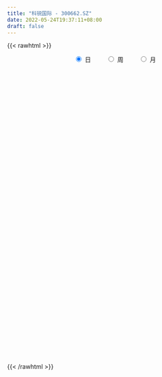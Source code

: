 ```yaml
---
title: "科锐国际 - 300662.SZ"
date: 2022-05-24T19:37:11+08:00
draft: false
---
```

{{< rawhtml >}}
    <div style="text-align: center">
        <label style="padding: 1rem;"><input style="margin-right: .5rem" type="radio" name="period" value="D" checked onclick="period_change(this)">日</label>
        <label style="padding: 1rem;"><input style="margin-right: .5rem" type="radio" name="period" value="W" onclick="period_change(this)">周</label>
        <label style="padding: 1rem;"><input style="margin-right: .5rem" type="radio" name="period" value="M" onclick="period_change(this)">月</label>
    </div>
    <div id="chart" style="height: 700px;"></div> 
    <script type="text/javascript">
        const D_v = [14376.0,12996.86,27799.02,13145.0,12709.16,14128.88,8557.5,13617.13,8820.0,7040.05,19902.41,10767.84,18289.11,11711.3,10289.77,8725.31,8480.0,6635.38,12856.59,6630.0,8453.44,5536.0,8548.09,5821.86,12594.45,14552.94,4747.0,9082.0,6115.72,5431.39,9474.0,8425.16,8079.32,6448.0,6499.32,10971.7,4755.0,5429.25,5673.16,5919.0,11921.0,12297.0,24269.83,13965.29,12574.94,12221.5,11183.0,8007.0,7403.23,7822.15,9204.25,6410.88,6575.12,7183.04,5507.19,6348.37,9910.84,6332.0,5938.25,10064.87,7022.59,4954.66,6713.94,6784.68,4473.18,5121.32,3283.05,8225.0,5686.0,6922.54,8631.0,8123.0,4971.3,6121.0,8285.3,11383.57,12575.2,10791.03,11434.49,13519.46,12255.0,12971.0,12312.1,8196.63,14170.0,9049.0,20543.98,8353.03,8662.0,8574.2,7421.73,7067.0,11482.0,10052.24,11026.85,7339.0,7037.0,4072.0,6615.03,7790.0,4322.0,2534.0,7354.0,31437.14,11822.0,8677.0,11106.0,8815.8,10991.51,16401.13,10711.26,34896.57,27554.0,26216.11,25852.0,15905.8,14252.6,17751.37,12116.57,14585.0,18181.61,7876.6,8591.0,6595.0,9724.0,6998.0,6860.0,5888.0,10122.0,12083.2,8593.85,6731.29,5851.49,6323.0,9597.69,12317.91,15275.61,14064.36,8061.0,7408.37,7469.23,12769.27,18993.03,13261.17,17116.25,9277.71,22840.3,14527.78,7634.78,9471.78,15738.31,11115.0,10165.0,7843.0,7301.0,10496.85,9592.96,10411.2,10231.44,17041.67,27939.63,13351.79,17520.45,14365.94,10850.11,9657.14,8641.64,11893.92,9953.0,11079.0,8323.0,6754.51,9640.0,9594.0,11828.0,15632.14,16093.61,15262.45,11679.35,8577.52,11362.99,7286.92,9581.77,10502.41,7325.21,7670.57,10319.57,7563.6,8150.77,4571.0,7170.0,11243.0,11644.0,9571.65,9379.0,8713.01,8520.81,8158.0,8386.0,12639.01,12645.35,10796.34,8239.0,16748.18,13564.0,11004.0,13320.48,7345.82,6474.93,4429.04,7907.77,6390.0,5802.93,5368.32,5333.29,11413.93,8357.05,9145.51,15677.25,5550.87,10367.31,17497.07,11230.49,7151.52,7104.76,8118.73,9616.83,13049.01,17917.27,17756.54,20326.8,15347.07,12774.26,13302.38,22401.22,26495.74,18926.4,12477.33,10174.75,11527.0,15835.59,8706.92,9114.0,6750.0,6904.0,10892.0,8441.51,10717.08,12825.0,12907.06]
const D_histogram = [0.0,-0.0439448433,0.07358597,0.2649761813,0.4022188904,0.4744820798,0.475678139,0.5477340311,0.5286068679,0.4986233576,0.5922033844,0.641056867,0.580781947,0.4819721677,0.2860245342,0.0547352736,-0.1255619179,-0.2565216364,-0.4261676222,-0.5758056266,-0.7113917231,-0.7899509328,-0.8504159962,-0.9052619083,-0.6885974284,-0.6828606471,-0.6100027318,-0.53380309,-0.4996853031,-0.4951395593,-0.3356375179,-0.2331016932,-0.1233410978,-0.009432219,0.0565439098,-0.1053717019,-0.155546226,-0.2690006149,-0.3021785622,-0.3291167538,-0.4295942549,-0.484568698,0.0661865952,0.4484927013,0.5665766773,0.4345100118,0.2503061314,0.0183033883,-0.1111592467,-0.1992485949,-0.2862645356,-0.3451022013,-0.3454696809,-0.426209074,-0.3839797177,-0.2679226447,-0.1339883477,-0.0726372163,0.027427512,0.2165145148,0.3497209703,0.4700530784,0.6016888056,0.7442437002,0.8035843835,0.7453138344,0.7025788292,0.5855085553,0.5661415495,0.5548650241,0.4913030905,0.4328496109,0.3866828668,0.2949813183,0.2170882782,-0.0466450093,-0.0626197952,-0.2949236345,-0.4856379073,-0.6506482556,-0.7932374858,-0.7863807964,-0.7990698509,-0.8106871367,-0.8421120097,-0.7830274865,-0.8124604165,-0.7443145016,-0.7111426247,-0.5579772915,-0.4172487102,-0.3066639816,-0.298413485,-0.113297944,0.1088927599,0.3195023604,0.3359304757,0.3965311595,0.531051637,0.5628915917,0.5293231035,0.5381145705,0.6080685887,0.8896499359,0.9418712707,0.9034091516,0.7711279323,0.6005038925,0.4847584247,0.3287535713,0.1861568707,0.0844910174,0.1225279712,0.2726070767,0.5411125417,0.662111934,0.7026206871,0.7987208982,0.8226128477,0.6570816641,0.5765619311,0.4316172201,0.2765192148,0.1436174009,0.0791305772,0.0013746679,-0.0844541469,-0.1138534053,-0.0907668191,-0.1053477368,-0.2140092352,-0.2171868269,-0.256334001,-0.3179425224,-0.2511907749,-0.3398464927,-0.2396888203,-0.332853667,-0.4132733232,-0.491395879,-0.5839231816,-0.614841947,-0.2709953077,-0.2144580499,0.0366866638,0.2006382954,-0.0296884169,-0.1548512357,-0.271641025,-0.3062418926,-0.2044917283,-0.1031956456,-0.0366152019,-0.0870980877,-0.1104680643,-0.1268545023,-0.0375219303,0.0764615832,0.1550739889,0.0411161065,-0.1774501271,-0.2984729374,-0.3175095621,-0.275368858,-0.1607269617,-0.0413858263,-0.095654194,-0.2352531297,-0.3100768576,-0.2873411444,-0.2658971326,-0.2738606034,-0.3917500851,-0.3512952816,-0.1918535534,-0.2223010601,-0.3249923183,-0.4744987112,-0.5002011527,-0.5721772263,-0.5742675377,-0.5955921984,-0.6028846919,-0.5415516401,-0.4347190636,-0.3754535776,-0.1887091229,-0.0884141199,-0.0537418409,-0.0765737663,0.0580143694,-0.0113929926,0.091117595,0.1445537097,0.1309150339,0.0769281122,0.0086027368,0.0395133867,0.0249754866,-0.1175372399,-0.2125462565,-0.0885210307,0.0490662635,-0.0776518674,-0.1609097657,-0.023296085,0.2392130162,0.2849000507,0.4105374666,0.3681661232,0.4382140755,0.4853469037,0.3805228975,0.2278408852,0.1962366933,0.2130132657,0.1981222273,0.2843269807,0.1262338571,0.0540392903,-0.1119021964,-0.0845031626,0.0513470816,0.1049823518,0.1136085931,0.1909539339,0.2705052134,0.2024244667,0.2823200744,0.3154773992,0.1509569494,-0.1827905651,-0.3723978162,-0.5125647549,-0.2360650492,0.0815056515,0.2522704077,0.3131969996,0.3658272867,0.4339155619,0.5818009899,0.6723440845,0.6364279724,0.5944340501,0.5041666881,0.3546783271,0.3110310586,0.3263676225,0.1933314124,-0.0082996957]
const D_fast = [0.0,-0.0549310541,0.0809962517,0.3386305083,0.5764279401,0.7673116494,0.8874272433,1.0964166432,1.209441197,1.3041135261,1.545744399,1.7548620983,1.8397826651,1.8614659277,1.7370244277,1.5194189856,1.3077313145,1.1126411869,0.8364532956,0.5428638845,0.2294298572,-0.0466170856,-0.3196861481,-0.6008475373,-0.5563324144,-0.7213107949,-0.8009535626,-0.8582046932,-0.9490082321,-1.0682473782,-0.9926547163,-0.9483943149,-0.8694689939,-0.7579181699,-0.6778060636,-0.8660646008,-0.9551256814,-1.135830224,-1.2445528118,-1.3537701919,-1.5616462567,-1.7377628743,-1.1704609323,-0.6760316509,-0.4163035056,-0.4397426681,-0.5613700157,-0.7887969117,-0.9460493584,-1.0839508552,-1.2425329299,-1.3876461459,-1.4743810457,-1.6616727074,-1.7154382804,-1.6663618686,-1.5659246586,-1.5227328313,-1.4158112249,-1.1725955934,-0.9519588953,-0.7141135177,-0.4320555891,-0.1034397694,0.1567970098,0.2848549193,0.4177646214,0.4470714863,0.5692398678,0.6966795984,0.7559434375,0.8057023606,0.8562063333,0.8382501143,0.8146291438,0.539234604,0.5076048693,0.2015701214,-0.1105536283,-0.4382260405,-0.7791246421,-0.9688631518,-1.181319669,-1.395608739,-1.6375616144,-1.7742339628,-2.0067819969,-2.1247147074,-2.2693284868,-2.2556574765,-2.2192410726,-2.1853223395,-2.2516752142,-2.0948841591,-1.8454702652,-1.5549850746,-1.4545743404,-1.2948408667,-1.02755748,-0.8549946274,-0.7562323397,-0.6129122301,-0.3909410647,0.1130527665,0.4007419189,0.5881320877,0.6486328515,0.6281347849,0.6335789232,0.5597624626,0.4637049797,0.3831618807,0.4518308274,0.6700617021,1.0738453024,1.3603726782,1.5765366031,1.8723170387,2.1018622002,2.1006014326,2.1642221824,2.1271817764,2.0412135747,1.9442161111,1.8995119317,1.8220996894,1.7151573379,1.6572947281,1.6576896096,1.6167717577,1.4546079505,1.397133652,1.2939029777,1.1528088257,1.1567628795,0.9831455385,1.0233810059,0.8470027423,0.6632647554,0.4622932299,0.2237851318,0.0391558796,0.315253692,0.3181764374,0.578492817,0.7926040225,0.554855206,0.3909795782,0.2062795327,0.0951181919,0.1457454241,0.2212425955,0.2786692386,0.206411831,0.1554248383,0.1073247747,0.1872768642,0.3203757734,0.4377566764,0.3340778206,0.0711490553,-0.1244919894,-0.2229060046,-0.249607515,-0.1751473592,-0.0661526803,-0.1443345965,-0.3427468146,-0.4950897569,-0.5441893298,-0.5892196011,-0.6656482228,-0.8814752258,-0.9288442427,-0.8173659028,-0.9033886746,-1.0873280123,-1.3554590831,-1.5062118128,-1.7212321929,-1.8668893888,-2.037112099,-2.1951257655,-2.2691806237,-2.2710278132,-2.3056257216,-2.1660585476,-2.0878670745,-2.0666302558,-2.1086056228,-1.9595138947,-2.0317695049,-1.9064795185,-1.8169049763,-1.7978148937,-1.8325697874,-1.8987444786,-1.8579554819,-1.8662495104,-2.0381465468,-2.1862921276,-2.0843971594,-1.9345432994,-2.0806743971,-2.2041597369,-2.0723700774,-1.7500577222,-1.6331456749,-1.4048738924,-1.355203705,-1.1756022339,-1.0071326798,-1.0168259615,-1.1125477526,-1.0950927711,-1.0250628823,-0.9904233639,-0.8331368653,-0.9596715246,-1.0183562688,-1.2122733046,-1.2060000614,-1.0573130468,-0.9774321887,-0.9404037991,-0.8153199748,-0.668142392,-0.685617022,-0.5351413957,-0.4231147211,-0.5498959335,-0.9293410894,-1.2120477945,-1.4803559219,-1.2628724785,-0.924925365,-0.6910930069,-0.551867165,-0.4077800562,-0.2312128906,0.0621227849,0.3207519007,0.4439427817,0.5505573718,0.5863316818,0.5255129027,0.5596233988,0.6565518684,0.5718485113,0.3681424793]
const D_slow = [0.0,-0.0109862108,0.0074102817,0.073654327,0.1742090496,0.2928295696,0.4117491043,0.5486826121,0.6808343291,0.8054901685,0.9535410146,1.1138052313,1.2590007181,1.37949376,1.4509998935,1.464683712,1.4332932325,1.3691628234,1.2626209178,1.1186695112,0.9408215804,0.7433338472,0.5307298481,0.304414371,0.1322650139,-0.0384501478,-0.1909508308,-0.3244016033,-0.449322929,-0.5731078189,-0.6570171984,-0.7152926217,-0.7461278961,-0.7484859509,-0.7343499734,-0.7606928989,-0.7995794554,-0.8668296091,-0.9423742497,-1.0246534381,-1.1320520018,-1.2531941763,-1.2366475275,-1.1245243522,-0.9828801829,-0.8742526799,-0.8116761471,-0.8071003,-0.8348901117,-0.8847022604,-0.9562683943,-1.0425439446,-1.1289113648,-1.2354636334,-1.3314585628,-1.3984392239,-1.4319363109,-1.450095615,-1.443238737,-1.3891101083,-1.3016798657,-1.1841665961,-1.0337443947,-0.8476834696,-0.6467873737,-0.4604589151,-0.2848142078,-0.138437069,0.0030983184,0.1418145744,0.264640347,0.3728527497,0.4695234664,0.543268796,0.5975408656,0.5858796133,0.5702246645,0.4964937558,0.375084279,0.2124222151,0.0141128437,-0.1824823554,-0.3822498181,-0.5849216023,-0.7954496047,-0.9912064764,-1.1943215805,-1.3804002059,-1.558185862,-1.6976801849,-1.8019923625,-1.8786583579,-1.9532617291,-1.9815862151,-1.9543630252,-1.8744874351,-1.7905048161,-1.6913720263,-1.558609117,-1.4178862191,-1.2855554432,-1.1510268006,-0.9990096534,-0.7765971695,-0.5411293518,-0.3152770639,-0.1224950808,0.0276308923,0.1488204985,0.2310088913,0.277548109,0.2986708633,0.3293028561,0.3974546253,0.5327327607,0.6982607442,0.873915916,1.0735961406,1.2792493525,1.4435197685,1.5876602513,1.6955645563,1.76469436,1.8005987102,1.8203813545,1.8207250215,1.7996114848,1.7711481334,1.7484564287,1.7221194945,1.6686171857,1.614320479,1.5502369787,1.4707513481,1.4079536544,1.3229920312,1.2630698261,1.1798564094,1.0765380786,0.9536891088,0.8077083134,0.6539978267,0.5862489997,0.5326344873,0.5418061532,0.5919657271,0.5845436229,0.5458308139,0.4779205577,0.4013600845,0.3502371524,0.324438241,0.3152844406,0.2935099187,0.2658929026,0.234179277,0.2247987944,0.2439141902,0.2826826875,0.2929617141,0.2485991823,0.173980948,0.0946035575,0.025761343,-0.0144203975,-0.024766854,-0.0486804025,-0.1074936849,-0.1850128993,-0.2568481854,-0.3233224686,-0.3917876194,-0.4897251407,-0.5775489611,-0.6255123494,-0.6810876145,-0.762335694,-0.8809603719,-1.00601066,-1.1490549666,-1.292621851,-1.4415199006,-1.5922410736,-1.7276289836,-1.8363087495,-1.9301721439,-1.9773494247,-1.9994529546,-2.0128884149,-2.0320318564,-2.0175282641,-2.0203765122,-1.9975971135,-1.9614586861,-1.9287299276,-1.9094978995,-1.9073472154,-1.8974688687,-1.891224997,-1.920609307,-1.9737458711,-1.9958761288,-1.9836095629,-2.0030225297,-2.0432499712,-2.0490739924,-1.9892707384,-1.9180457257,-1.815411359,-1.7233698282,-1.6138163093,-1.4924795834,-1.397348859,-1.3403886377,-1.2913294644,-1.238076148,-1.1885455912,-1.117463846,-1.0859053817,-1.0723955591,-1.1003711082,-1.1214968989,-1.1086601285,-1.0824145405,-1.0540123922,-1.0062739087,-0.9386476054,-0.8880414887,-0.8174614701,-0.7385921203,-0.700852883,-0.7465505242,-0.8396499783,-0.967791167,-1.0268074293,-1.0064310164,-0.9433634145,-0.8650641646,-0.7736073429,-0.6651284525,-0.519678205,-0.3515921839,-0.1924851908,-0.0438766782,0.0821649938,0.1708345756,0.2485923402,0.3301842458,0.3785170989,0.376442175]
const D_data = [['2021-05-13', 59.8815, 59.7817, 59.1929, 60.7199],['2021-05-14', 61.189, 59.0931, 58.7937, 61.7778],['2021-05-17', 59.0133, 61.3287, 58.7338, 61.9275],['2021-05-18', 61.1091, 63.2349, 60.3806, 63.9635],['2021-05-19', 62.2469, 63.7339, 61.9275, 64.4226],['2021-05-20', 64.183, 63.8736, 62.5363, 65.4206],['2021-05-21', 63.9136, 63.6142, 62.0572, 64.4226],['2021-05-24', 62.9255, 65.1811, 62.706, 65.72],['2021-05-25', 66.2988, 64.702, 64.2329, 66.2988],['2021-05-26', 64.6521, 64.9515, 63.6042, 65.3407],['2021-05-27', 65.1711, 67.237, 62.8756, 67.9057],['2021-05-28', 67.4965, 67.7061, 67.247, 69.3628],['2021-05-31', 67.5264, 66.9675, 65.4705, 68.0554],['2021-06-01', 65.5403, 66.6681, 65.5403, 67.8657],['2021-06-02', 65.9895, 65.1611, 64.8218, 67.1671],['2021-06-03', 64.7419, 63.9036, 63.9036, 66.3787],['2021-06-04', 63.5343, 63.6042, 62.9056, 64.5723],['2021-06-07', 65.3208, 63.4245, 62.5762, 65.3208],['2021-06-08', 64.3727, 62.0373, 61.1291, 64.4325],['2021-06-09', 60.8895, 61.189, 60.8895, 63.3347],['2021-06-10', 61.189, 60.2209, 59.5622, 61.6381],['2021-06-11', 60.2209, 59.8716, 59.5422, 60.8396],['2021-06-15', 59.7618, 59.153, 58.8835, 61.7379],['2021-06-16', 59.3226, 58.2647, 58.1849, 60.1809],['2021-06-17', 58.8536, 61.4983, 58.2348, 62.4165],['2021-06-18', 61.7279, 58.9135, 58.2049, 61.8776],['2021-06-21', 58.8835, 59.4324, 58.624, 59.7817],['2021-06-22', 59.4324, 59.3825, 58.1949, 59.7518],['2021-06-23', 59.7618, 58.6839, 57.9354, 59.7618],['2021-06-24', 58.4843, 57.9454, 57.9254, 59.3027],['2021-06-25', 57.8855, 59.9115, 57.3965, 61.169],['2021-06-28', 59.9115, 59.5821, 58.4743, 60.141],['2021-06-29', 59.9714, 60.0013, 59.143, 61.3586],['2021-06-30', 60.131, 60.5003, 59.4125, 61.1291],['2021-07-01', 60.4804, 60.3007, 59.5821, 61.7279],['2021-07-02', 60.7798, 57.0571, 56.6879, 60.7798],['2021-07-05', 57.5761, 57.6659, 57.1569, 58.5641],['2021-07-06', 56.7677, 56.1389, 55.5301, 58.2647],['2021-07-07', 55.8994, 56.3885, 55.59, 57.0571],['2021-07-08', 56.4084, 55.9094, 55.7298, 56.9573],['2021-07-09', 55.9992, 54.1828, 53.8734, 56.1789],['2021-07-12', 54.1828, 53.7936, 52.0171, 54.9513],['2021-07-13', 54.8615, 62.3866, 54.4523, 64.223],['2021-07-14', 61.6181, 62.8457, 59.6919, 62.8557],['2021-07-15', 63.0652, 61.149, 60.141, 63.0652],['2021-07-16', 61.9874, 58.2448, 58.1051, 62.2469],['2021-07-19', 58.0152, 56.8875, 56.5481, 59.5821],['2021-07-20', 57.0372, 55.1509, 55.081, 58.0252],['2021-07-21', 55.4104, 55.3006, 54.572, 56.2387],['2021-07-22', 55.3804, 54.9812, 54.3924, 56.6978],['2021-07-23', 54.9812, 54.1928, 52.9952, 55.5601],['2021-07-26', 53.8934, 53.7537, 53.1049, 54.8215],['2021-07-27', 53.4343, 53.8934, 52.1668, 55.0112],['2021-07-28', 54.8914, 52.1868, 51.9472, 55.7896],['2021-07-29', 52.6758, 53.1149, 52.047, 53.7936],['2021-07-30', 53.5241, 54.0131, 52.4462, 54.8415],['2021-08-02', 53.7936, 54.5521, 53.4143, 55.9892],['2021-08-03', 54.4124, 53.8834, 53.4543, 55.3705],['2021-08-04', 54.4922, 54.582, 53.6539, 54.7916],['2021-08-05', 54.7716, 56.3785, 53.7836, 57.0372],['2021-08-06', 56.3885, 56.5881, 55.2707, 57.2767],['2021-08-09', 56.618, 57.2667, 55.8894, 57.6659],['2021-08-10', 56.8875, 58.3645, 56.8875, 58.8835],['2021-08-11', 58.3446, 59.652, 57.7657, 59.8616],['2021-08-12', 59.7917, 59.672, 59.0632, 60.4504],['2021-08-13', 59.7318, 58.7438, 58.3845, 60.3606],['2021-08-16', 58.9234, 59.1929, 58.2647, 59.7318],['2021-08-17', 59.6021, 58.3146, 58.0053, 61.159],['2021-08-18', 57.8955, 59.6221, 57.8955, 60.0811],['2021-08-19', 59.3925, 60.1011, 58.6939, 60.4404],['2021-08-20', 59.8716, 59.6919, 58.4943, 60.4504],['2021-08-23', 59.7019, 59.8416, 59.2129, 60.8396],['2021-08-24', 59.5422, 60.1011, 59.163, 60.4804],['2021-08-25', 60.0312, 59.5023, 58.8735, 60.4804],['2021-08-26', 59.5522, 59.5023, 59.1829, 61.0492],['2021-08-27', 60.8796, 56.3984, 55.8894, 60.9893],['2021-08-30', 57.2468, 58.7837, 56.5681, 59.0332],['2021-08-31', 57.8156, 55.3305, 54.4722, 58.8636],['2021-09-01', 55.5701, 54.4523, 53.4942, 55.7397],['2021-09-02', 54.7617, 53.3944, 52.4762, 55.1509],['2021-09-03', 53.6539, 52.2766, 51.8075, 54.5621],['2021-09-06', 52.556, 53.1349, 50.9193, 53.574],['2021-09-07', 52.8854, 52.1967, 51.7177, 52.9952],['2021-09-08', 52.4962, 51.4283, 51.4183, 52.4962],['2021-09-09', 51.4382, 50.3005, 49.7815, 51.4382],['2021-09-10', 50.2905, 50.7296, 49.7216, 50.8694],['2021-09-13', 51.3883, 48.9033, 48.1048, 51.3883],['2021-09-14', 49.3524, 49.4222, 48.6238, 50.2506],['2021-09-15', 49.8015, 48.4641, 48.005, 49.8713],['2021-09-16', 48.8633, 49.7316, 48.2046, 50.1408],['2021-09-17', 49.8913, 49.7316, 48.2046, 50.3005],['2021-09-22', 48.8933, 49.4821, 48.3044, 49.562],['2021-09-23', 48.514, 48.005, 47.2066, 48.514],['2021-09-24', 48.7835, 50.3005, 47.7256, 50.3005],['2021-09-27', 50.54, 51.5879, 49.562, 52.1169],['2021-09-28', 53.1948, 52.5161, 51.578, 53.3545],['2021-09-29', 51.1189, 50.6997, 50.4003, 51.7277],['2021-09-30', 51.4782, 51.5081, 50.1408, 51.7975],['2021-10-08', 52.3265, 53.1049, 50.9991, 53.2247],['2021-10-11', 53.1049, 52.4962, 51.5879, 53.3944],['2021-10-12', 51.9971, 51.9173, 51.6977, 52.8854],['2021-10-13', 52.6958, 52.6359, 52.0271, 52.7956],['2021-10-14', 53.1349, 53.9233, 52.2267, 54.572],['2021-10-15', 55.8894, 58.0053, 53.8934, 59.3326],['2021-10-18', 58.2548, 56.6779, 56.4883, 58.3346],['2021-10-19', 56.5681, 56.2587, 55.9992, 58.0851],['2021-10-20', 55.5301, 55.2607, 54.8914, 57.0571],['2021-10-21', 54.8515, 54.5022, 54.4124, 55.6499],['2021-10-22', 54.5421, 54.8615, 54.3325, 55.6499],['2021-10-25', 54.6718, 53.9732, 53.3844, 55.9793],['2021-10-26', 53.075, 53.574, 52.7257, 54.3824],['2021-10-27', 53.8934, 53.574, 53.1948, 56.3685],['2021-10-28', 54.0431, 55.2806, 52.9453, 56.4883],['2021-10-29', 55.7996, 57.4064, 55.59, 59.0831],['2021-11-01', 57.9254, 60.4205, 56.4284, 60.8796],['2021-11-02', 59.99, 60.2, 58.59, 61.48],['2021-11-03', 61.15, 60.29, 59.7, 61.45],['2021-11-04', 61.48, 62.1, 60.2, 62.9],['2021-11-05', 61.44, 62.34, 60.2, 63.0],['2021-11-08', 61.25, 60.37, 59.8, 62.67],['2021-11-09', 62.04, 61.48, 60.0, 62.35],['2021-11-10', 61.48, 60.7, 59.65, 61.48],['2021-11-11', 61.14, 60.29, 60.0, 61.45],['2021-11-12', 60.24, 60.21, 60.02, 60.92],['2021-11-15', 59.89, 60.88, 59.62, 61.72],['2021-11-16', 62.34, 60.62, 59.06, 62.34],['2021-11-17', 59.81, 60.3, 59.01, 61.58],['2021-11-18', 60.55, 60.87, 59.36, 61.3],['2021-11-19', 60.05, 61.68, 59.65, 61.7],['2021-11-22', 62.39, 61.4, 59.8, 62.39],['2021-11-23', 61.12, 60.0, 59.51, 61.69],['2021-11-24', 59.88, 61.08, 58.85, 61.1],['2021-11-25', 60.0, 60.55, 59.2, 60.95],['2021-11-26', 60.2, 59.98, 59.2, 61.43],['2021-11-29', 60.33, 61.58, 58.0, 61.9],['2021-11-30', 61.23, 59.53, 59.01, 61.93],['2021-12-01', 59.89, 61.88, 59.0, 63.0],['2021-12-02', 62.0, 59.42, 59.28, 62.49],['2021-12-03', 59.61, 58.97, 58.7, 60.56],['2021-12-06', 59.2, 58.35, 58.28, 60.14],['2021-12-07', 59.67, 57.4, 56.83, 61.27],['2021-12-08', 57.37, 57.46, 56.9, 58.82],['2021-12-09', 57.46, 62.74, 57.41, 63.99],['2021-12-10', 63.86, 60.11, 60.01, 63.88],['2021-12-13', 60.24, 63.39, 60.24, 64.39],['2021-12-14', 62.98, 63.6, 62.4, 63.82],['2021-12-15', 62.84, 58.63, 58.25, 63.22],['2021-12-16', 58.62, 58.99, 57.72, 59.42],['2021-12-17', 58.87, 58.34, 57.54, 59.09],['2021-12-20', 58.5, 58.79, 56.86, 59.3],['2021-12-21', 58.21, 60.53, 57.7, 61.2],['2021-12-22', 60.54, 61.0, 59.79, 61.49],['2021-12-23', 61.5, 61.01, 59.99, 62.24],['2021-12-24', 61.45, 59.58, 59.19, 61.45],['2021-12-27', 60.15, 59.68, 58.62, 60.15],['2021-12-28', 60.18, 59.6, 59.5, 62.37],['2021-12-29', 59.21, 61.09, 59.21, 61.4],['2021-12-30', 61.98, 62.0, 60.47, 62.51],['2021-12-31', 62.25, 62.21, 61.05, 62.99],['2022-01-04', 62.56, 59.82, 59.48, 62.56],['2022-01-05', 60.3, 57.59, 56.74, 61.25],['2022-01-06', 57.16, 57.73, 57.02, 58.87],['2022-01-07', 57.5, 58.4, 57.5, 59.25],['2022-01-10', 57.8, 59.0, 56.7, 59.7],['2022-01-11', 58.09, 60.16, 58.0, 60.19],['2022-01-12', 60.28, 60.77, 58.97, 61.37],['2022-01-13', 60.77, 58.71, 58.54, 61.65],['2022-01-14', 58.84, 56.97, 56.78, 59.29],['2022-01-17', 56.98, 56.96, 55.7, 57.6],['2022-01-18', 57.28, 57.77, 55.76, 57.98],['2022-01-19', 58.3, 57.61, 56.71, 58.31],['2022-01-20', 57.32, 57.01, 56.3, 58.95],['2022-01-21', 56.67, 54.96, 54.37, 57.48],['2022-01-24', 55.95, 56.36, 54.37, 56.66],['2022-01-25', 56.2, 58.09, 55.65, 59.27],['2022-01-26', 57.94, 55.8, 54.66, 58.17],['2022-01-27', 56.35, 54.21, 51.89, 56.48],['2022-01-28', 53.67, 52.5, 51.5, 54.1],['2022-02-07', 53.09, 53.05, 52.85, 54.4],['2022-02-08', 53.06, 51.62, 51.06, 53.48],['2022-02-09', 52.1, 51.66, 50.5, 52.57],['2022-02-10', 51.89, 50.69, 50.63, 52.09],['2022-02-11', 50.45, 50.09, 49.67, 50.77],['2022-02-14', 49.69, 50.4, 49.08, 51.49],['2022-02-15', 50.41, 50.78, 49.58, 50.95],['2022-02-16', 50.93, 50.04, 49.91, 51.13],['2022-02-17', 50.04, 51.8, 49.71, 51.95],['2022-02-18', 51.48, 51.1, 49.78, 51.7],['2022-02-21', 50.98, 50.3, 49.69, 51.17],['2022-02-22', 49.99, 49.27, 49.0, 50.15],['2022-02-23', 49.17, 51.25, 49.1, 51.5],['2022-02-24', 51.34, 48.6, 47.8, 51.35],['2022-02-25', 49.09, 50.59, 48.87, 51.1],['2022-02-28', 51.1, 50.21, 49.89, 51.36],['2022-03-01', 50.7, 49.31, 48.9, 50.93],['2022-03-02', 49.03, 48.43, 48.0, 49.1],['2022-03-03', 48.43, 47.68, 47.13, 48.8],['2022-03-04', 47.4, 48.57, 46.95, 48.66],['2022-03-07', 47.88, 47.8, 46.6, 48.73],['2022-03-08', 47.53, 45.46, 44.87, 47.97],['2022-03-09', 45.31, 45.0, 42.29, 45.39],['2022-03-10', 45.51, 47.42, 45.51, 47.95],['2022-03-11', 46.93, 48.0, 46.0, 48.2],['2022-03-14', 47.52, 44.42, 43.68, 47.86],['2022-03-15', 43.7, 44.01, 43.02, 46.0],['2022-03-16', 44.9, 46.56, 42.75, 46.62],['2022-03-17', 46.85, 49.01, 46.02, 49.19],['2022-03-18', 48.48, 47.06, 47.01, 48.86],['2022-03-21', 47.3, 48.54, 46.8, 48.65],['2022-03-22', 48.04, 46.72, 46.5, 48.07],['2022-03-23', 46.4, 48.29, 46.22, 48.62],['2022-03-24', 48.0, 48.47, 47.41, 49.08],['2022-03-25', 48.43, 46.55, 46.5, 48.53],['2022-03-28', 46.15, 45.3, 44.5, 46.21],['2022-03-29', 45.28, 46.3, 44.65, 46.49],['2022-03-30', 46.21, 46.85, 45.58, 47.8],['2022-03-31', 47.03, 46.45, 45.08, 47.03],['2022-04-01', 46.13, 47.94, 45.35, 48.45],['2022-04-06', 47.51, 44.69, 44.66, 47.9],['2022-04-07', 44.69, 45.06, 44.0, 45.66],['2022-04-08', 45.73, 43.06, 43.01, 45.73],['2022-04-11', 43.41, 44.87, 43.38, 45.3],['2022-04-12', 45.88, 46.5, 43.86, 46.75],['2022-04-13', 46.76, 45.89, 45.2, 47.3],['2022-04-14', 46.0, 45.43, 45.41, 46.87],['2022-04-15', 45.48, 46.5, 44.65, 46.71],['2022-04-18', 46.4, 47.0, 45.65, 48.14],['2022-04-19', 46.89, 45.24, 44.1, 47.08],['2022-04-20', 45.0, 47.2, 44.58, 47.41],['2022-04-21', 47.19, 47.05, 45.86, 48.34],['2022-04-22', 46.31, 44.3, 44.21, 46.89],['2022-04-25', 44.04, 40.71, 40.22, 44.14],['2022-04-26', 40.62, 40.76, 39.38, 42.31],['2022-04-27', 40.76, 40.0, 38.67, 41.28],['2022-04-28', 40.66, 45.15, 39.33, 46.0],['2022-04-29', 44.0, 47.07, 44.0, 51.0],['2022-05-05', 47.0, 46.55, 45.6, 47.51],['2022-05-06', 45.7, 45.9, 45.0, 46.54],['2022-05-09', 45.81, 46.26, 45.51, 46.99],['2022-05-10', 46.16, 47.0, 45.33, 48.08],['2022-05-11', 46.97, 48.91, 46.97, 49.85],['2022-05-12', 49.85, 49.28, 48.05, 49.88],['2022-05-13', 48.97, 48.33, 48.05, 49.68],['2022-05-16', 48.97, 48.52, 47.71, 48.97],['2022-05-17', 48.7, 48.0, 47.39, 48.7],['2022-05-18', 48.27, 46.97, 46.71, 49.29],['2022-05-19', 46.55, 48.07, 46.36, 48.32],['2022-05-20', 48.04, 49.03, 47.87, 49.18],['2022-05-23', 48.82, 47.11, 46.51, 49.0],['2022-05-24', 46.86, 45.47, 45.46, 47.8]]
const W_v = [156.34,725.94,308822.03,1188741.2799999998,960868.5999999999,478145.81,252221.38,206487.08,140566.65,89344.06,214638.93,420107.15,441111.49,301650.61,153175.12,150074.05,142287.73,151744.28,279690.97,213126.72,116602.27,201728.7,109423.9,66717.15,62478.03,55120.68,64062.3,42960.47,36005.15,32385.66,116965.86,82809.56,57749.68,121282.58,64627.03,16304.54,21834.44,70868.29,13622.71,81154.9,227284.26,98618.28,67858.38,510523.3,217973.9,239521.38,125680.09,247903.16,136301.16,147035.4,79677.51,92475.16,60591.41,85543.66,90081.63,218077.18,128648.91,113373.09,61490.46,62769.74,54707.68,56660.36,77094.71,78208.49,139100.94,114248.99,67440.03,147536.33,115350.03,142545.54,84789.37,25704.26,54410.37,77958.67,114065.76,130659.56,87679.42,97381.14,211804.71,214407.91,185372.16,101521.05,93349.88,88396.35,83064.94,64847.95,103944.09,39964.98,74191.47,60777.03,48097.4,51961.27,26566.56,34473.14,65588.14,56711.27,90181.33,53336.33,170654.46,98139.24,53423.86,62899.16,54263.23,70131.75,80707.56,145260.75,71349.44,128128.37,94340.75,12785.69,59642.18,85611.83,61385.19,83890.01,51589.11,68217.67,89529.48,40696.15,28635.79,53989.18,111073.68,83243.6,74059.25,165507.35,63318.01,60880.67,92340.75,164429.7,141404.75,98848.82,76101.48,69243.17,54184.83,56592.63,31276.85,37603.22,62490.92,61014.41,53774.73,50316.1,132135.92,86966.99,83127.01,85106.45,71087.52,88277.92,78077.24,117008.7,119714.42,186777.2,155597.56,111848.93,99712.3,71819.52,86422.92,105055.26,85687.99,111478.64,65821.99,54969.92,33383.41,15627.9,81723.91,54963.43,58881.93,65635.77,68979.23,104008.28,48747.04,63263.56,43842.56,43619.35,64162.45,38993.45,94423.2,109341.69,101312.64,81705.28,101319.72,43157.03,38717.85,124223.68,69097.27,51543.85,36852.17,31066.87,32722.48,30688.25,65141.35,50537.74,56801.71,35177.47,93992.94,76339.56,60147.43,57495.49,40111.41,41517.34,34850.11,40423.5,33697.41,75328.56,43619.63,32024.6,39268.55,28047.78,32747.59,38884.17,60575.18,56698.73,53554.94,28601.24,29474.85,6615.03,53437.14,51412.31,115779.07,85878.34,55829.21,39592.0,39582.83,59316.57,59901.07,71396.82,54333.09,48033.45,75853.54,55408.75,45749.51,68410.2,48488.55,43381.36,42778.77,44342.47,52705.7,61982.48,31004.67,39618.1,31595.43,51102.57,78666.45,90320.67,31403.73,55358.26,43704.59,25732.06]
const W_histogram = [0.0,0.3994156125,1.2024572507,1.6038239991,1.8421305677,1.6024475498,1.1835908009,0.8808533419,0.5797033768,0.2719649367,0.1759520546,0.1769503924,0.2175124299,0.1693669533,0.1169051521,0.1064242672,0.0772078566,0.1207647793,0.213036671,0.2410727252,0.1984736632,0.1908700376,0.0275088244,-0.0769330442,-0.1495036517,-0.2407873659,-0.3327990381,-0.4070874532,-0.454736514,-0.4821478828,-0.4414275715,-0.4290571806,-0.3893967381,-0.7187455931,-1.0217117418,-1.1557480273,-1.1578597659,-1.0732704672,-0.9054645261,-0.4837023352,-0.3099521316,-0.2717114414,-0.2215052598,-0.0575703643,-0.213848656,-0.2018041606,-0.2841342584,-0.1117500237,-0.081350623,0.1002673191,0.1170770991,0.1312677415,0.0744696311,0.136007657,0.1954411936,0.3752304062,0.2141107381,0.0446111258,-0.0751786397,-0.1719107388,-0.0956613969,-0.0248296668,0.1300368363,0.1653400257,0.5219532446,0.5015668071,0.5066728271,0.5016626411,0.4483261073,0.2589409548,0.168825882,0.1288247525,0.1353178354,0.1696783819,0.3325302823,0.2592262815,0.1575404981,0.1018577742,0.3610588934,0.6539365306,0.7372955815,0.8502674757,1.0656460044,1.02473296,0.7907306494,0.6125154028,0.2526702481,-0.0547169155,-0.2067295623,-0.2895989326,-0.2627721309,-0.4140462911,-0.5504290837,-0.6817229662,-0.6856383128,-0.5725348819,-0.2521878732,-0.1236644757,-0.4247959312,-0.5641365381,-0.7000422643,-0.692347156,-0.5947411893,-0.5893314846,-0.7168472814,-0.7599751633,-0.6941421492,-0.692065194,-0.7608619048,-0.7995236227,-0.6795549904,-0.5538044259,-0.3986421855,-0.3116533433,-0.2521880898,-0.1991786759,-0.1671547748,-0.155287252,-0.1499780649,-0.1512559446,0.0139382072,0.1338090654,0.2040754916,0.538834631,0.6579967363,0.6545999595,0.4841673612,0.5280329543,0.8113056382,0.7954812794,0.8890294387,0.7381240489,0.471977574,0.2366443024,0.0267096676,-0.0820584442,-0.1393144901,-0.0034755579,0.1789637141,0.2669674909,0.6214090671,0.81613789,0.9520325067,0.8937960342,0.7682428512,0.6313651896,0.4067550822,0.5406162108,0.6038589182,0.9832103276,1.1143757548,1.5480635166,1.862314606,1.7981917363,1.5464946113,1.7652212334,1.7684242019,0.959117319,0.493495751,0.0449282271,-0.0708265628,-0.1309827465,-0.4082434504,-0.7831800596,-0.7769058468,-1.183083429,-1.5403681925,-1.6428612912,-1.658703882,-1.6474696108,-1.7001714801,-1.7767560255,-1.5825493124,-1.2844187452,-1.1701494303,-1.2655245352,-1.2557642862,-0.8841380523,-0.4617606378,0.0904402635,0.3171728977,0.148316707,0.1368322516,-0.1069190131,-0.250760476,-0.3773668172,-0.3907702614,-0.2972357085,-0.079118386,0.0918210028,0.3310230499,0.312467287,0.4058497977,0.7240805766,1.1375188433,1.0634563924,0.7088644433,0.3724767982,0.1891180366,-0.1349954226,-0.5313029259,-0.5082157549,-0.7401285923,-0.8709051984,-0.7536525606,-0.5121275946,-0.2812712472,-0.3392515832,-0.6273166795,-0.8787460955,-1.0569938937,-1.0776238273,-0.955164017,-0.7224230263,-0.2202860132,-0.0884796191,0.1675424157,0.6400586999,0.7712580276,0.9096345507,0.8408804392,0.6880227143,0.6261033628,0.4372919186,0.3699392684,0.4701087607,0.2579696082,0.0125002075,-0.2780347711,-0.6096699083,-0.9451005226,-1.0449157558,-1.0864406279,-1.183141883,-1.2141251542,-1.2231387707,-1.1876803486,-1.0022459782,-1.130382796,-0.9148034818,-0.8529371807,-0.5715405465,-0.4174367679,-0.1205010473,0.1402631942,0.0925032248]
const W_fast = [0.0,0.4992695157,1.6029254665,2.4052482147,3.1040874252,3.2650162947,3.1420572461,3.0595331226,2.9033090016,2.6635617957,2.6115369273,2.6567728632,2.7517130082,2.7459092699,2.7226737567,2.7387989387,2.7288844921,2.8026326096,2.9481636691,3.0364679047,3.0434872584,3.0836011423,2.9271171351,2.8034420055,2.6934954851,2.5420149293,2.3668034976,2.1907432192,2.0294100299,1.8814616904,1.8118251088,1.7169312046,1.6592424626,1.1502072092,0.5918131252,0.1688398328,-0.1227368473,-0.3064651654,-0.3650253557,-0.0641887487,0.0320734221,0.0023862519,-0.0027838815,0.146758423,-0.0629820328,-0.1013885775,-0.2547522399,-0.1103055111,-0.1002437662,0.1064410056,0.1525200604,0.1995276383,0.1613469356,0.2568868758,0.3651807107,0.6387775249,0.5311855414,0.3728387105,0.2342542851,0.0945445012,0.1468784939,0.2115028073,0.3988785195,0.4755167154,0.9626182453,1.0676235096,1.1993977365,1.3198032107,1.3785482037,1.25389829,1.2059896876,1.1981947462,1.238517288,1.3152974299,1.5612819009,1.5527844705,1.4904838116,1.4602655312,1.8097313739,2.2660931437,2.53377609,2.8593148531,3.3411048829,3.5563750785,3.5200554303,3.4949690344,3.1982914417,2.8772250492,2.6735300119,2.5182609084,2.4793946773,2.2246089444,1.9506188808,1.6488942569,1.473569332,1.4435390424,1.7008390828,1.7984463614,1.3911159231,1.1107411817,0.7998248894,0.6344332087,0.5833538781,0.4414307116,0.1347030944,-0.0984185782,-0.2061211015,-0.3770604447,-0.6360726317,-0.8746152553,-0.9245353706,-0.9372359126,-0.8817342185,-0.8726587121,-0.8762404811,-0.8730257361,-0.8827905287,-0.9097448189,-0.941930148,-0.9810220139,-0.8123433103,-0.6590201858,-0.5377348867,-0.0682670895,0.2153941999,0.375647413,0.326256655,0.5021304867,0.98822958,1.1712755412,1.4870810601,1.5207066825,1.3725546011,1.1963824052,0.9931251872,0.8638424644,0.771757796,0.9067278387,1.1339080392,1.2886536888,1.7984475317,2.1972108271,2.5711135705,2.7363261065,2.8028336364,2.8237972722,2.7008759353,2.9698911166,3.1840985535,3.8092525449,4.2190119108,5.0397155517,5.8195452927,6.204970357,6.3398968848,6.9999288153,7.4452378342,6.8757102811,6.5334626508,6.0961271838,5.9626657531,5.8697638828,5.4904423163,4.9197106922,4.7317584433,4.0298100038,3.2874331922,2.7742247707,2.3437062095,1.9430730779,1.4653283386,0.9445547869,0.7431241718,0.7201500527,0.54188201,0.1301257713,-0.1740550512,-0.0234633304,0.2834739247,0.8582848918,1.1643107504,1.0325337365,1.0552573441,0.7847763261,0.5782447442,0.3572966986,0.2462006891,0.2654263148,0.4637640408,0.6576586804,0.9796164899,1.0391775488,1.2340225089,1.733273432,2.4310914095,2.6228930568,2.4455172185,2.2022487729,2.0661695204,1.7083072055,1.1791739707,1.0752072031,0.6582622176,0.3097593119,0.2385988096,0.3520918769,0.5126304125,0.3698371808,-0.0750570855,-0.5461730253,-0.988669297,-1.2787051874,-1.3950363814,-1.3429011473,-0.8958356374,-0.7861491481,-0.4882415094,0.1442894498,0.4683032844,0.8340884451,0.9755544434,0.9947023972,1.0893088863,1.0098204218,1.0349525887,1.2526492712,1.1050025207,0.8626581718,0.5026145005,0.0185618863,-0.5531438587,-0.9141880308,-1.2273230599,-1.6198097858,-1.9543243455,-2.2691226547,-2.5305843197,-2.5957114439,-3.0064439607,-3.019565517,-3.1709335111,-3.0324220134,-2.9826774268,-2.715866968,-2.420036928,-2.4446710912]
const W_slow = [0.0,0.0998539031,0.4004682158,0.8014242156,1.2619568575,1.662568745,1.9584664452,2.1786797807,2.3236056249,2.391596859,2.4355848727,2.4798224708,2.5342005783,2.5765423166,2.6057686046,2.6323746714,2.6516766356,2.6818678304,2.7351269981,2.7953951794,2.8450135952,2.8927311046,2.8996083107,2.8803750497,2.8429991368,2.7828022953,2.6996025357,2.5978306724,2.4841465439,2.3636095732,2.2532526803,2.1459883852,2.0486392007,1.8689528024,1.6135248669,1.3245878601,1.0351229186,0.7668053018,0.5404391703,0.4195135865,0.3420255536,0.2740976933,0.2187213783,0.2043287873,0.1508666233,0.1004155831,0.0293820185,0.0014445126,-0.0188931432,0.0061736866,0.0354429614,0.0682598967,0.0868773045,0.1208792188,0.1697395172,0.2635471187,0.3170748032,0.3282275847,0.3094329248,0.2664552401,0.2425398908,0.2363324741,0.2688416832,0.3101766896,0.4406650008,0.5660567025,0.6927249093,0.8181405696,0.9302220964,0.9949573351,1.0371638056,1.0693699937,1.1031994526,1.1456190481,1.2287516186,1.293558189,1.3329433135,1.3584077571,1.4486724804,1.6121566131,1.7964805085,2.0090473774,2.2754588785,2.5316421185,2.7293247809,2.8824536316,2.9456211936,2.9319419647,2.8802595742,2.807859841,2.7421668083,2.6386552355,2.5010479646,2.330617223,2.1592076448,2.0160739243,1.953026956,1.9221108371,1.8159118543,1.6748777198,1.4998671537,1.3267803647,1.1780950674,1.0307621962,0.8515503759,0.6615565851,0.4880210478,0.3150047493,0.1247892731,-0.0750916326,-0.2449803802,-0.3834314867,-0.483092033,-0.5610053689,-0.6240523913,-0.6738470603,-0.715635754,-0.754457567,-0.7919520832,-0.8297660693,-0.8262815175,-0.7928292512,-0.7418103783,-0.6071017205,-0.4426025364,-0.2789525466,-0.1579107063,-0.0259024677,0.1769239419,0.3757942617,0.5980516214,0.7825826336,0.9005770271,0.9597381027,0.9664155196,0.9459009086,0.9110722861,0.9102033966,0.9549443251,1.0216861978,1.1770384646,1.3810729371,1.6190810638,1.8425300724,2.0345907852,2.1924320826,2.2941208531,2.4292749058,2.5802396354,2.8260422173,3.104636156,3.4916520351,3.9572306866,4.4067786207,4.7934022735,5.2347075819,5.6768136323,5.9165929621,6.0399668998,6.0511989566,6.0334923159,6.0007466293,5.8986857667,5.7028907518,5.5086642901,5.2128934328,4.8278013847,4.4170860619,4.0024100914,3.5905426887,3.1654998187,2.7213108123,2.3256734842,2.0045687979,1.7120314403,1.3956503065,1.081709235,0.8606747219,0.7452345625,0.7678446283,0.8471378527,0.8842170295,0.9184250924,0.8916953391,0.8290052202,0.7346635158,0.6369709505,0.5626620234,0.5428824269,0.5658376776,0.64859344,0.7267102618,0.8281727112,1.0091928554,1.2935725662,1.5594366643,1.7366527751,1.8297719747,1.8770514838,1.8433026282,1.7104768967,1.583422958,1.3983908099,1.1806645103,0.9922513701,0.8642194715,0.7939016597,0.7090887639,0.552259594,0.3325730702,0.0683245967,-0.2010813601,-0.4398723644,-0.6204781209,-0.6755496242,-0.697669529,-0.6557839251,-0.4957692501,-0.3029547432,-0.0755461055,0.1346740043,0.3066796828,0.4632055235,0.5725285032,0.6650133203,0.7825405105,0.8470329125,0.8501579644,0.7806492716,0.6282317945,0.3919566639,0.130727725,-0.140882432,-0.4366679028,-0.7401991913,-1.045983884,-1.3429039711,-1.5934654657,-1.8760611647,-2.1047620351,-2.3179963303,-2.4608814669,-2.5652406589,-2.5953659207,-2.5603001222,-2.537174316]
const W_data = [['2017-06-09', 7.7591, 10.2369, 7.7591, 10.2369],['2017-06-16', 11.2636, 16.4956, 11.2636, 16.4956],['2017-06-23', 18.1441, 25.4985, 18.1441, 26.5647],['2017-06-30', 27.4432, 24.9457, 23.9092, 28.2132],['2017-07-07', 24.7483, 26.1698, 23.4946, 28.3021],['2017-07-14', 25.3801, 21.767, 21.6486, 25.617],['2017-07-21', 21.4215, 19.1115, 19.003, 21.4215],['2017-07-28', 19.003, 19.7335, 18.766, 20.6318],['2017-08-04', 19.7433, 19.0227, 19.003, 20.2369],['2017-08-11', 19.0523, 17.9664, 17.9171, 19.3189],['2017-08-18', 17.9664, 20.0494, 17.9467, 20.7009],['2017-08-25', 19.7532, 21.5005, 19.5854, 22.31],['2017-09-01', 21.9645, 22.6259, 21.5202, 23.5341],['2017-09-08', 22.4186, 22.0138, 21.7868, 23.8796],['2017-09-15', 22.1816, 22.1718, 21.4018, 22.458],['2017-09-22', 21.9151, 22.9911, 21.7769, 23.1787],['2017-09-29', 22.9121, 23.0997, 21.8164, 23.4847],['2017-10-13', 23.3662, 24.5114, 22.8727, 24.7779],['2017-10-20', 24.5212, 26.0118, 23.8894, 27.305],['2017-10-27', 25.9329, 26.1106, 25.0247, 26.6436],['2017-11-03', 25.7157, 25.7651, 24.2646, 26.2093],['2017-11-10', 25.9822, 26.6338, 24.3534, 28.3909],['2017-11-17', 26.6338, 24.7187, 24.2547, 26.9003],['2017-11-24', 24.6792, 25.1234, 22.3297, 25.2419],['2017-12-01', 24.7285, 25.3603, 24.1856, 25.6269],['2017-12-08', 25.2813, 24.926, 24.2448, 25.311],['2017-12-15', 25.4195, 24.5805, 24.2547, 26.1402],['2017-12-22', 24.2942, 24.4324, 22.4284, 25.1135],['2017-12-29', 24.4423, 24.4521, 23.9585, 24.9753],['2018-01-05', 24.4521, 24.4719, 23.7414, 24.6298],['2018-01-12', 24.4719, 25.3208, 23.2971, 26.15],['2018-01-19', 24.9457, 25.074, 24.6792, 28.0454],['2018-01-26', 25.0247, 25.5281, 24.6792, 26.4462],['2018-02-02', 25.5479, 19.9506, 19.9506, 25.6466],['2018-02-09', 19.151, 18.1145, 17.0385, 20.0099],['2018-02-14', 18.1737, 18.381, 17.769, 18.9042],['2018-02-23', 18.6969, 18.9042, 18.3119, 19.3485],['2018-03-02', 19.1017, 19.4472, 18.9635, 21.2833],['2018-03-09', 19.4571, 20.4738, 19.4571, 20.5232],['2018-05-18', 22.5173, 24.768, 22.5173, 24.768],['2018-05-25', 24.6792, 23.0109, 22.9615, 25.459],['2018-06-01', 23.1392, 21.6979, 20.849, 24.6792],['2018-06-08', 21.5104, 21.925, 21.1254, 23.5143],['2018-06-15', 21.7177, 23.85, 21.7177, 30.2962],['2018-06-22', 22.7048, 19.773, 18.7759, 23.08],['2018-06-29', 19.7433, 21.3425, 19.3583, 21.7275],['2018-07-06', 21.2142, 19.7827, 19.2871, 21.6683],['2018-07-13', 19.8223, 23.0633, 19.8223, 24.2724],['2018-07-20', 22.9047, 21.755, 20.8927, 23.8958],['2018-07-27', 21.5568, 24.2328, 21.3288, 25.2635],['2018-08-03', 24.094, 22.7957, 21.6856, 24.2625],['2018-08-10', 22.9741, 22.9542, 19.9313, 23.093],['2018-08-17', 22.5974, 22.0424, 21.3982, 23.6579],['2018-08-24', 21.8541, 23.6381, 21.2594, 24.3715],['2018-08-31', 23.7273, 24.094, 23.093, 24.986],['2018-09-07', 23.8363, 26.5123, 23.5985, 29.3866],['2018-09-14', 26.1159, 22.5677, 22.5677, 26.6709],['2018-09-21', 20.9621, 21.7153, 20.308, 22.538],['2018-09-28', 21.755, 21.5865, 21.4577, 22.9641],['2018-10-12', 20.3179, 21.2297, 19.3367, 21.4874],['2018-10-19', 20.9621, 23.2714, 20.8134, 23.9652],['2018-10-26', 23.1921, 23.5885, 21.9235, 24.659],['2018-11-02', 23.4498, 25.3329, 23.311, 26.2546],['2018-11-09', 25.3726, 24.5103, 23.9354, 26.2646],['2018-11-16', 24.5202, 29.9317, 24.5202, 30.1299],['2018-11-23', 29.2478, 26.6015, 26.2249, 30.4272],['2018-11-30', 26.7899, 27.3746, 25.8483, 28.227],['2018-12-07', 27.7512, 27.7611, 27.1169, 31.121],['2018-12-14', 27.8999, 27.5035, 27.0079, 29.7037],['2018-12-21', 26.8592, 25.5609, 24.4905, 27.2557],['2018-12-28', 25.1446, 26.3637, 24.5797, 26.4628],['2019-01-04', 25.9672, 26.9088, 25.1842, 26.9286],['2019-01-11', 27.2359, 27.662, 26.9187, 28.2468],['2019-01-18', 27.662, 28.4054, 27.2458, 30.1795],['2019-01-25', 28.1873, 30.9228, 27.8999, 32.4095],['2019-02-01', 30.9823, 28.6234, 26.9583, 31.6562],['2019-02-15', 28.6234, 28.1477, 28.0287, 30.3281],['2019-02-22', 28.1972, 28.5937, 27.9296, 29.9713],['2019-03-01', 28.8415, 33.4799, 28.4549, 34.5701],['2019-03-08', 33.3015, 36.027, 32.4689, 36.6911],['2019-03-15', 36.5722, 35.2242, 33.4799, 40.1303],['2019-03-22', 35.1648, 37.038, 35.0855, 38.1381],['2019-03-29', 36.4037, 40.2888, 35.4819, 40.8538],['2019-04-04', 40.1303, 38.7328, 38.1579, 41.4286],['2019-04-12', 39.0004, 36.6713, 36.5226, 40.5069],['2019-04-19', 36.7803, 37.2164, 35.5117, 37.8309],['2019-04-26', 37.6128, 34.243, 33.9854, 39.2482],['2019-04-30', 34.7386, 33.5889, 32.905, 35.581],['2019-05-10', 32.6077, 34.5998, 31.8941, 34.7485],['2019-05-17', 34.1935, 35.0359, 33.9953, 35.8784],['2019-05-24', 34.4908, 36.4334, 33.3015, 36.8695],['2019-05-31', 36.3838, 33.9754, 33.916, 36.8695],['2019-06-06', 34.025, 33.3609, 32.5284, 34.3818],['2019-06-14', 32.9249, 32.5482, 32.2013, 34.689],['2019-06-21', 32.1022, 33.5493, 31.0417, 34.4214],['2019-06-28', 33.4997, 35.1053, 32.8059, 35.8486],['2019-07-05', 35.4621, 38.8319, 35.4621, 39.5257],['2019-07-12', 39.0896, 37.7714, 36.9785, 40.0411],['2019-07-19', 38.0687, 31.9635, 31.8743, 38.1579],['2019-07-26', 31.7256, 32.6481, 31.7256, 33.4006],['2019-08-02', 32.5585, 31.6629, 31.4938, 33.7327],['2019-08-09', 31.4241, 32.7575, 31.046, 33.7526],['2019-08-16', 32.6879, 33.8322, 32.3495, 34.3994],['2019-08-23', 33.8222, 32.6381, 31.8421, 34.7078],['2019-08-30', 32.1406, 30.25, 30.1305, 33.2252],['2019-09-06', 30.2997, 30.3594, 28.9166, 31.4241],['2019-09-12', 30.4291, 31.2848, 30.2101, 31.5933],['2019-09-20', 31.2848, 30.1703, 28.9763, 31.5634],['2019-09-27', 30.1604, 28.5484, 28.2399, 30.449],['2019-09-30', 28.4887, 28.0111, 27.9414, 28.7375],['2019-10-11', 28.0111, 29.6032, 27.225, 29.842],['2019-10-18', 29.6728, 29.8022, 28.8569, 30.9266],['2019-10-25', 29.6231, 30.4888, 28.5384, 31.1057],['2019-11-01', 30.6579, 29.9315, 29.7425, 31.9416],['2019-11-08', 29.9315, 29.6728, 28.9066, 30.2997],['2019-11-15', 29.5037, 29.6231, 27.9315, 29.9813],['2019-11-22', 29.6231, 29.3444, 28.2897, 31.2251],['2019-11-29', 29.0459, 28.9763, 28.4588, 29.4041],['2019-12-06', 29.0061, 28.7076, 28.3096, 29.1056],['2019-12-13', 28.7773, 28.3991, 27.9016, 29.026],['2019-12-20', 28.4588, 30.7574, 28.3593, 31.8421],['2019-12-27', 30.9365, 30.9067, 29.5634, 31.5037],['2020-01-03', 30.9564, 30.8271, 30.5087, 31.7226],['2020-01-10', 30.8171, 35.4442, 30.5584, 36.3198],['2020-01-17', 35.7925, 34.3795, 34.0013, 36.2203],['2020-01-23', 34.1307, 33.6332, 32.4291, 35.0263],['2020-02-07', 30.2699, 31.4938, 29.8718, 33.0361],['2020-02-14', 31.2152, 34.2302, 30.5087, 36.3895],['2020-02-21', 34.3397, 38.6682, 34.2402, 41.3648],['2020-02-28', 39.0264, 36.3298, 36.1208, 40.6086],['2020-03-06', 35.9019, 38.6582, 35.275, 39.6036],['2020-03-13', 37.8124, 36.1905, 34.8272, 39.9319],['2020-03-20', 36.1805, 34.2203, 33.4143, 36.4791],['2020-03-27', 33.6332, 33.663, 32.8272, 34.9367],['2020-04-03', 33.7128, 33.0162, 32.449, 34.1506],['2020-04-10', 33.8322, 33.5337, 33.1356, 34.7874],['2020-04-17', 33.1655, 33.7725, 33.0958, 35.3148],['2020-04-24', 33.6829, 36.4791, 33.4541, 36.7179],['2020-04-30', 36.6283, 38.1309, 36.0313, 38.4592],['2020-05-08', 38.1309, 38.0015, 37.0064, 39.116],['2020-05-15', 38.1309, 43.0564, 36.7378, 43.7828],['2020-05-22', 43.3549, 43.3052, 41.8225, 46.6287],['2020-05-29', 42.9967, 44.3898, 40.8474, 45.3749],['2020-06-05', 45.2456, 43.1559, 42.5788, 47.1262],['2020-06-12', 43.1659, 42.7579, 41.0563, 44.7779],['2020-06-19', 42.5589, 42.7679, 40.7877, 44.2406],['2020-06-24', 42.9171, 41.4245, 39.3548, 43.942],['2020-07-03', 41.7827, 46.3899, 40.6086, 46.569],['2020-07-10', 46.3899, 46.8573, 44.8077, 48.4397],['2020-07-17', 47.0369, 53.0451, 44.5718, 53.0451],['2020-07-24', 56.8875, 52.586, 50.3504, 57.1869],['2020-07-31', 52.1568, 59.4524, 52.1568, 59.8815],['2020-08-07', 60.0512, 61.8876, 58.6939, 68.5444],['2020-08-14', 61.8876, 59.8915, 57.2867, 64.3128],['2020-08-21', 59.9215, 58.6839, 55.6699, 62.4564],['2020-08-28', 59.5722, 66.5384, 57.5062, 67.8558],['2020-09-04', 66.738, 66.6382, 64.8816, 70.6802],['2020-09-11', 66.8777, 56.1888, 53.0151, 67.726],['2020-09-18', 56.1689, 58.4743, 54.5022, 59.1131],['2020-09-25', 59.133, 57.2867, 55.6898, 60.2308],['2020-09-30', 57.3765, 60.7798, 57.0272, 60.9394],['2020-10-09', 61.0792, 61.7778, 59.9215, 62.1371],['2020-10-16', 61.678, 58.7737, 57.7957, 63.3447],['2020-10-23', 58.4643, 56.129, 55.3605, 61.4684],['2020-10-30', 55.7497, 60.0811, 54.9014, 60.3007],['2020-11-06', 59.1131, 53.8036, 52.576, 60.131],['2020-11-13', 53.5341, 51.9672, 51.1189, 57.0272],['2020-11-20', 51.9772, 53.2946, 47.4561, 53.6439],['2020-11-27', 53.7038, 53.3345, 50.7895, 54.8315],['2020-12-04', 52.9952, 52.8754, 49.7516, 53.9533],['2020-12-11', 53.0151, 51.0989, 50.3704, 54.073],['2020-12-18', 50.9093, 49.4721, 48.5939, 53.1449],['2020-12-25', 49.4721, 52.1967, 48.8134, 52.6259],['2020-12-31', 52.2566, 53.9932, 51.1987, 54.2227],['2021-01-08', 53.6738, 52.087, 51.049, 56.1489],['2021-01-15', 51.4482, 48.7536, 44.5219, 54.4922],['2021-01-22', 47.7056, 49.0031, 45.9092, 50.1708],['2021-01-29', 49.013, 53.8535, 47.3663, 56.5481],['2021-02-05', 52.6958, 56.2188, 51.9971, 60.0811],['2021-02-10', 56.4783, 60.4504, 55.9393, 61.8477],['2021-02-19', 61.3087, 58.7638, 57.3865, 61.3087],['2021-02-26', 59.4624, 54.2726, 53.7437, 62.676],['2021-03-05', 54.7317, 55.9992, 54.4423, 58.7238],['2021-03-12', 56.4284, 52.5361, 49.532, 56.7577],['2021-03-19', 51.8674, 52.7157, 48.9033, 53.7736],['2021-03-26', 52.4163, 52.057, 49.3025, 52.6159],['2021-04-02', 52.3963, 52.8854, 50.7995, 53.7437],['2021-04-09', 51.8774, 54.2527, 50.2706, 54.3425],['2021-04-16', 54.9713, 56.5881, 54.9713, 59.3526],['2021-04-23', 56.6879, 57.137, 55.1908, 57.8855],['2021-04-30', 57.4963, 59.3626, 55.4403, 60.161],['2021-05-07', 60.8696, 57.0871, 55.7697, 60.8696],['2021-05-14', 57.0571, 59.0931, 55.58, 61.7778],['2021-05-21', 59.0133, 63.6142, 58.7338, 65.4206],['2021-05-28', 62.9255, 67.7061, 62.706, 69.3628],['2021-06-04', 67.5264, 63.6042, 62.9056, 68.0554],['2021-06-11', 65.3208, 59.8716, 59.5422, 65.3208],['2021-06-18', 59.7618, 58.9135, 58.1849, 62.4165],['2021-06-25', 58.8835, 59.9115, 57.3965, 61.169],['2021-07-02', 59.9115, 57.0571, 56.6879, 61.7279],['2021-07-09', 57.5761, 54.1828, 53.8734, 58.5641],['2021-07-16', 54.1828, 58.2448, 52.0171, 64.223],['2021-07-23', 58.0152, 54.1928, 52.9952, 59.5821],['2021-07-30', 53.8934, 54.0131, 51.9472, 55.7896],['2021-08-06', 53.7936, 56.5881, 53.4143, 57.2767],['2021-08-13', 56.618, 58.7438, 55.8894, 60.4504],['2021-08-20', 58.9234, 59.6919, 57.8955, 61.159],['2021-08-27', 59.7019, 56.3984, 55.8894, 61.0492],['2021-09-03', 57.2468, 52.2766, 51.8075, 59.0332],['2021-09-10', 52.556, 50.7296, 49.7216, 53.574],['2021-09-17', 51.3883, 49.7316, 48.005, 51.3883],['2021-09-24', 48.8933, 50.3005, 47.2066, 50.3005],['2021-09-30', 50.54, 51.5081, 49.562, 53.3545],['2021-10-08', 52.3265, 53.1049, 50.9991, 53.2247],['2021-10-15', 53.1049, 58.0053, 51.5879, 59.3326],['2021-10-22', 58.2548, 54.8615, 54.3325, 58.3346],['2021-10-29', 54.6718, 57.4064, 52.7257, 59.0831],['2021-11-05', 57.9254, 62.34, 56.4284, 63.0],['2021-11-12', 61.25, 60.21, 59.65, 62.67],['2021-11-19', 59.89, 61.68, 59.01, 62.34],['2021-11-26', 62.39, 59.98, 58.85, 62.39],['2021-12-03', 60.33, 58.97, 58.0, 63.0],['2021-12-10', 59.2, 60.11, 56.83, 63.99],['2021-12-17', 60.24, 58.34, 57.54, 64.39],['2021-12-24', 58.5, 59.58, 56.86, 62.24],['2021-12-31', 60.15, 62.21, 58.62, 62.99],['2022-01-07', 62.56, 58.4, 56.74, 62.56],['2022-01-14', 57.8, 56.97, 56.7, 61.65],['2022-01-21', 56.98, 54.96, 54.37, 58.95],['2022-01-28', 55.95, 52.5, 51.5, 59.27],['2022-02-11', 53.09, 50.09, 49.67, 54.4],['2022-02-18', 49.69, 51.1, 49.08, 51.95],['2022-02-25', 50.98, 50.59, 47.8, 51.5],['2022-03-04', 51.1, 48.57, 46.95, 51.36],['2022-03-11', 47.88, 48.0, 42.29, 48.73],['2022-03-18', 47.52, 47.06, 42.75, 49.19],['2022-03-25', 47.3, 46.55, 46.22, 49.08],['2022-04-01', 46.15, 47.94, 44.5, 48.45],['2022-04-08', 47.51, 43.06, 43.01, 47.9],['2022-04-15', 43.41, 46.5, 43.38, 47.3],['2022-04-22', 46.4, 44.3, 44.1, 48.34],['2022-04-29', 44.04, 47.07, 38.67, 51.0],['2022-05-06', 47.0, 45.9, 45.0, 47.51],['2022-05-13', 45.81, 48.33, 45.33, 49.88],['2022-05-20', 48.97, 49.03, 46.36, 49.29],['2022-05-27', 48.82, 45.47, 45.46, 49.0]]
const M_v = [1498445.5899999999,1927238.0299999993,1205636.3100000001,817804.3200000001,693880.8200000001,492436.2,213343.6,326019.46,242932.52,29498.37,391180.53,1051753.8699999999,690467.8099999999,374821.37,521589.6400000001,219223.49,431007.45,490221.27,382981.0700000001,355568.92,655764.9000000001,380218.3100000001,235027.17,183339.11,444766.09,288970.83,451865.0,274674.65,265886.97,309738.5,330969.03,497024.0200000001,273128.03,229154.21,352546.02,364682.59,648813.35,382826.39,331525.5600000001,211197.17,294587.8,246663.89,386782.8100000001,307418.28,208629.21,215822.48,283946.51,178637.72,202141.22,162314.32,205538.71,227243.55,242797.98,271065.4,245422.0,144220.33,210936.26,260830.63,156198.64]
const M_histogram = [0.0,-0.3288524217,-0.2977494196,-0.2694057978,-0.1195572804,-0.0220946602,0.0179464961,0.0557672635,-0.2274254208,-0.3493423035,-0.3106951381,-0.3037641584,-0.1377767672,0.0134965042,-0.0472233063,0.1660126244,0.4217542867,0.4993891996,0.5879452561,0.9000048565,1.5873790983,1.5032427754,1.3887604408,1.3055359524,1.0003940508,0.601598317,0.1598202462,0.0015606546,-0.1986718333,-0.1615256944,-0.019083403,0.2263819144,0.1509092213,0.3929061803,0.9047554882,1.1504388847,2.1890166798,3.1962318621,3.209733769,2.9624123634,2.1693158444,1.5484507738,1.011056231,0.5875074169,0.046640063,0.1509043573,0.6314171305,0.4230782132,-0.2083387622,-0.5732867617,-1.0787893842,-1.0230784947,-0.8570910382,-0.5932240705,-1.071189241,-1.5130961776,-1.9996003334,-2.2044749492,-2.358740529]
const M_fast = [0.0,-0.4110655271,-0.4543998799,-0.4934077075,-0.3734485103,-0.2815095551,-0.2369817747,-0.1852191915,-0.525268231,-0.7345206895,-0.7735473087,-0.8425573686,-0.7110141692,-0.5563667718,-0.6288924088,-0.3741533221,-0.0129730881,0.1895091248,0.4250514952,0.9621123098,2.0463313262,2.3380056971,2.5707134727,2.8138729724,2.7588295835,2.5104334289,2.1086104198,1.9507409918,1.7008405455,1.6976052609,1.8352767015,2.1373374975,2.0995921097,2.4398156138,3.1778537937,3.7111469114,5.2969788765,7.1032520242,7.9191873734,8.4124690586,8.1617015008,7.9279491236,7.6433186386,7.3666466787,6.8374393405,6.9794297242,7.61779678,7.515227416,6.83172575,6.3234560601,5.5482560916,5.3481973573,5.2999120544,5.4154730044,4.6697105236,3.8495295427,2.8631253036,2.1071319504,1.3631812383]
const M_slow = [0.0,-0.0822131054,-0.1566504603,-0.2240019097,-0.2538912299,-0.2594148949,-0.2549282709,-0.240986455,-0.2978428102,-0.3851783861,-0.4628521706,-0.5387932102,-0.573237402,-0.569863276,-0.5816691025,-0.5401659464,-0.4347273748,-0.3098800748,-0.1628937608,0.0621074533,0.4589522279,0.8347629217,1.1819530319,1.50833702,1.7584355327,1.908835112,1.9487901735,1.9491803372,1.8995123788,1.8591309552,1.8543601045,1.9109555831,1.9486828884,2.0469094335,2.2730983055,2.5607080267,3.1079621967,3.9070201622,4.7094536044,5.4500566953,5.9923856564,6.3794983498,6.6322624076,6.7791392618,6.7907992775,6.8285253669,6.9863796495,7.0921492028,7.0400645122,6.8967428218,6.6270454758,6.3712758521,6.1570030925,6.0086970749,5.7408997647,5.3626257203,4.8627256369,4.3116068996,3.7219217673]
const M_data = [['2017-06-30', 7.7591, 24.9457, 7.7591, 28.2132],['2017-07-31', 24.7483, 19.7927, 18.766, 28.3021],['2017-08-31', 19.7236, 23.228, 17.9171, 23.3366],['2017-09-29', 23.5341, 23.0997, 21.4018, 23.8796],['2017-10-31', 23.3662, 24.9161, 22.8727, 27.305],['2017-11-30', 24.7285, 24.8371, 22.3297, 28.3909],['2017-12-29', 24.8766, 24.4521, 22.4284, 26.1402],['2018-01-31', 24.4521, 24.6298, 23.2971, 28.0454],['2018-02-28', 24.6298, 19.8322, 17.0385, 24.9161],['2018-03-30', 19.8322, 20.4738, 19.4077, 20.5232],['2018-05-31', 22.5173, 21.9348, 21.4116, 25.459],['2018-06-29', 21.8559, 21.3425, 18.7759, 30.2962],['2018-07-31', 21.2142, 23.5489, 19.2871, 25.2635],['2018-08-31', 23.8859, 24.094, 19.9313, 24.986],['2018-09-28', 23.8363, 21.5865, 20.308, 29.3866],['2018-10-31', 20.3179, 25.4023, 19.3367, 25.9672],['2018-11-30', 25.3626, 27.3746, 23.9354, 30.4272],['2018-12-28', 27.7512, 26.3637, 24.4905, 31.121],['2019-01-31', 25.9672, 27.3548, 25.1842, 32.4095],['2019-02-28', 27.4836, 31.8346, 27.4836, 31.8346],['2019-03-29', 32.4689, 40.2888, 31.3391, 40.8538],['2019-04-30', 40.1303, 33.5889, 32.905, 41.4286],['2019-05-31', 32.6077, 33.9754, 31.8941, 36.8695],['2019-06-28', 34.025, 35.1053, 31.0417, 35.8486],['2019-07-31', 35.4621, 32.4291, 31.7256, 40.0411],['2019-08-30', 32.3893, 30.25, 30.1305, 34.7078],['2019-09-30', 30.2997, 28.0111, 27.9414, 31.5933],['2019-10-31', 28.0111, 30.2798, 27.225, 31.9416],['2019-11-29', 30.648, 28.9763, 27.9315, 31.2251],['2019-12-31', 29.0061, 31.6331, 27.9016, 31.8421],['2020-01-23', 31.5833, 33.6332, 30.5584, 36.3198],['2020-02-28', 30.2699, 36.3298, 29.8718, 41.3648],['2020-03-31', 35.9019, 33.1953, 32.449, 39.9319],['2020-04-30', 32.9366, 38.1309, 32.5585, 38.4592],['2020-05-29', 38.1309, 44.3898, 36.7378, 46.6287],['2020-06-30', 45.2456, 44.2804, 39.3548, 47.1262],['2020-07-31', 44.8177, 59.4524, 41.3947, 59.8815],['2020-08-31', 60.0512, 67.2769, 55.6699, 69.6622],['2020-09-30', 67.2769, 60.7798, 53.0151, 70.6802],['2020-10-30', 61.0792, 60.0811, 54.9014, 63.3447],['2020-11-30', 59.1131, 53.2946, 47.4561, 60.131],['2020-12-31', 53.3545, 53.9932, 48.5939, 54.2227],['2021-01-29', 53.6738, 53.8535, 44.5219, 56.5481],['2021-02-26', 52.6958, 54.2726, 51.9971, 62.676],['2021-03-31', 54.7317, 51.4083, 48.9033, 58.7238],['2021-04-30', 51.7876, 59.3626, 50.2706, 60.161],['2021-05-31', 60.8696, 66.9675, 55.58, 69.3628],['2021-06-30', 65.5403, 60.5003, 57.3965, 67.8657],['2021-07-30', 60.4804, 54.0131, 51.9472, 64.223],['2021-08-31', 53.7936, 55.3305, 53.4143, 61.159],['2021-09-30', 55.5701, 51.5081, 47.2066, 55.7397],['2021-10-29', 52.3265, 57.4064, 50.9991, 59.3326],['2021-11-30', 57.9254, 59.53, 56.4284, 63.0],['2021-12-31', 59.89, 62.21, 56.83, 64.39],['2022-01-28', 62.56, 52.5, 51.5, 62.56],['2022-02-28', 53.09, 50.21, 47.8, 54.4],['2022-03-31', 50.7, 46.45, 42.29, 50.93],['2022-04-29', 46.13, 47.07, 38.67, 51.0],['2022-05-31', 47.0, 45.47, 45.0, 49.88]]
        const D_a = [null,null,null,null,null,null,null,null,null,null,null,69.3628,null,null,null,null,null,null,null,null,null,null,null,null,null,null,null,null,null,null,null,null,null,null,null,null,null,null,null,null,null,null,null,null,null,null,null,null,null,null,null,null,null,51.9472,null,null,null,null,null,null,null,null,null,null,null,null,null,null,null,null,null,null,null,null,61.0492,null,null,null,null,null,null,null,null,null,null,null,null,null,null,null,null,null,47.2066,null,null,null,null,null,null,null,null,null,null,59.3326,null,null,null,null,null,null,52.7257,null,null,null,null,null,null,null,63.0,null,null,null,null,null,null,null,null,null,null,null,null,null,null,null,null,null,null,null,null,null,56.83,null,null,null,null,null,null,null,null,null,null,null,null,null,null,null,null,null,62.99,null,null,null,null,null,null,null,null,null,null,null,null,null,null,null,null,null,null,null,null,null,null,null,null,null,null,null,null,null,null,null,null,null,null,null,null,null,null,null,null,null,42.29,null,null,null,null,null,49.19,null,null,null,null,null,null,44.5,null,null,null,48.45,null,null,null,null,null,null,null,null,null,null,null,null,null,null,null,38.67,null,null,null,null,null,null,null,49.88,null,null,null,null,46.36,null,null,null]
const W_a = [null,null,null,null,28.3021,null,null,null,null,17.9171,null,null,null,null,null,null,null,null,null,null,null,28.3909,null,null,null,null,null,null,null,null,null,null,null,null,17.0385,null,null,null,null,null,null,null,null,30.2962,null,null,null,null,null,null,null,19.9313,null,null,null,29.3866,null,null,null,19.3367,null,null,null,null,null,null,null,null,null,null,null,null,null,null,null,null,null,null,null,null,null,null,null,41.4286,null,null,null,null,null,null,null,null,null,null,31.0417,null,null,null,null,null,null,null,null,34.7078,null,null,null,null,null,null,27.225,null,null,null,null,null,null,null,null,null,null,null,null,null,null,null,null,null,41.3648,null,null,null,null,null,32.449,null,null,null,null,null,null,null,null,null,null,null,null,null,null,null,null,null,null,null,null,null,70.6802,null,null,null,null,null,null,null,null,null,null,47.4561,null,null,null,null,null,null,null,null,null,null,null,null,null,null,null,null,null,null,null,null,null,null,null,null,null,null,69.3628,null,null,null,null,null,null,null,null,null,null,null,null,null,null,null,null,47.2066,null,null,null,null,null,null,null,null,null,null,null,64.39,null,null,null,null,null,null,null,null,null,null,42.29,null,null,null,null,null,null,51.0,null,null,null,null]
const M_a = [null,null,null,null,null,null,null,null,null,null,null,30.2962,null,null,null,19.3367,null,null,null,null,null,41.4286,null,null,null,null,null,27.225,null,null,null,null,null,null,null,null,null,null,70.6802,null,null,null,null,null,null,null,null,null,null,null,47.2066,null,null,null,null,null,null,null,null]
        const D_b = [[{ coord: ['2021-05-28', 61.0492] }, { coord: ['2021-12-31', 51.9472] }],[{ coord: ['2022-03-09', 48.45] }, { coord: ['2022-05-12', 44.5] }]]
const W_b = [[{ coord: ['2017-07-07', 28.3021] }, { coord: ['2018-10-12', 17.9171] }],[{ coord: ['2019-04-04', 34.7078] }, { coord: ['2020-04-03', 31.0417] }],[{ coord: ['2020-09-04', 69.3628] }, { coord: ['2022-03-11', 47.4561] }]]
const M_b = [[{ coord: ['2018-06-29', 30.2962] }, { coord: ['2019-10-31', 27.225] }]]
    </script>
{{< /rawhtml >}}